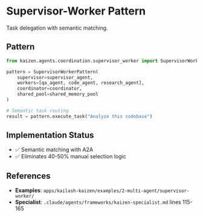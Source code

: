 # Supervisor-Worker Pattern

Task delegation with semantic matching.

## Pattern

```python
from kaizen.agents.coordination.supervisor_worker import SupervisorWorkerPattern

pattern = SupervisorWorkerPattern(
    supervisor=supervisor_agent,
    workers=[qa_agent, code_agent, research_agent],
    coordinator=coordinator,
    shared_pool=shared_memory_pool
)

# Semantic task routing
result = pattern.execute_task("Analyze this codebase")
```

## Implementation Status
- ✅ Semantic matching with A2A
- ✅ Eliminates 40-50% manual selection logic

## References
- **Examples**: `apps/kailash-kaizen/examples/2-multi-agent/supervisor-worker/`
- **Specialist**: `.claude/agents/frameworks/kaizen-specialist.md` lines 115-165
